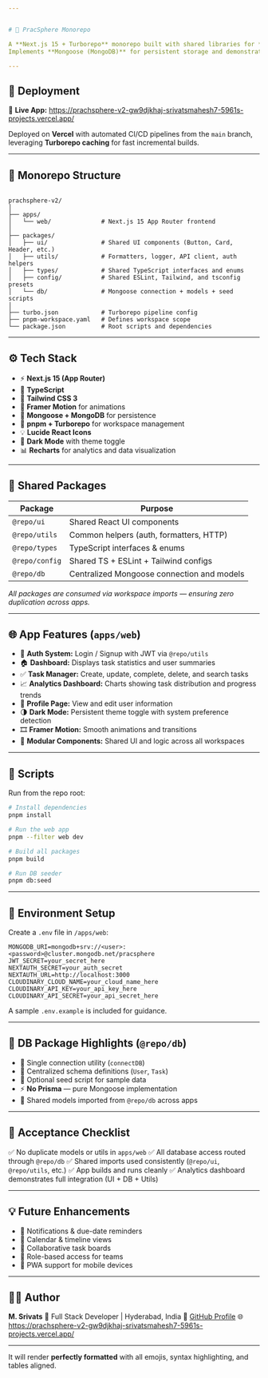 ```yaml
---


# 🧩 PracSphere Monorepo

A **Next.js 15 + Turborepo** monorepo built with shared libraries for **UI**, **Utils**, **Types**, **Config**, and **Database**.  
Implements **Mongoose (MongoDB)** for persistent storage and demonstrates a complete **task management workflow** using shared packages across the repo.

---
```


## 🚀 Deployment

🔗 **Live App:** https://prachsphere-v2-gw9djkhaj-srivatsmahesh7-5961s-projects.vercel.app/

Deployed on **Vercel** with automated CI/CD pipelines from the `main` branch, leveraging **Turborepo caching** for fast incremental builds.

---

## 📂 Monorepo Structure

```

prachsphere-v2/
│
├── apps/
│   └── web/              # Next.js 15 App Router frontend
│
├── packages/
│   ├── ui/               # Shared UI components (Button, Card, Header, etc.)
│   ├── utils/            # Formatters, logger, API client, auth helpers
│   ├── types/            # Shared TypeScript interfaces and enums
│   ├── config/           # Shared ESLint, Tailwind, and tsconfig presets
│   └── db/               # Mongoose connection + models + seed scripts
│
├── turbo.json            # Turborepo pipeline config
├── pnpm-workspace.yaml   # Defines workspace scope
└── package.json          # Root scripts and dependencies

````

---

## ⚙️ Tech Stack

- ⚡ **Next.js 15 (App Router)**
- 🧠 **TypeScript**
- 🎨 **Tailwind CSS 3**
- 🎥 **Framer Motion** for animations
- 🧩 **Mongoose + MongoDB** for persistence
- 🚀 **pnpm + Turborepo** for workspace management
- 💡 **Lucide React Icons**
- 🌙 **Dark Mode** with theme toggle
- 📊 **Recharts** for analytics and data visualization

---

## 🧱 Shared Packages

| Package | Purpose |
|----------|----------|
| `@repo/ui` | Shared React UI components |
| `@repo/utils` | Common helpers (auth, formatters, HTTP) |
| `@repo/types` | TypeScript interfaces & enums |
| `@repo/config` | Shared TS + ESLint + Tailwind configs |
| `@repo/db` | Centralized Mongoose connection and models |

_All packages are consumed via workspace imports — ensuring zero duplication across apps._

---

## 🌐 App Features (`apps/web`)

- 🔐 **Auth System:** Login / Signup with JWT via `@repo/utils`
- 🏠 **Dashboard:** Displays task statistics and user summaries
- ✅ **Task Manager:** Create, update, complete, delete, and search tasks
- 📈 **Analytics Dashboard:** Charts showing task distribution and progress trends
- 👤 **Profile Page:** View and edit user information
- 🌗 **Dark Mode:** Persistent theme toggle with system preference detection
- 🎞️ **Framer Motion:** Smooth animations and transitions
- 🧩 **Modular Components:** Shared UI and logic across all workspaces

---

## 🧰 Scripts

Run from the repo root:

```bash
# Install dependencies
pnpm install

# Run the web app
pnpm --filter web dev

# Build all packages
pnpm build

# Run DB seeder
pnpm db:seed
````

---

## 🌿 Environment Setup

Create a `.env` file in `/apps/web`:

```
MONGODB_URI=mongodb+srv://<user>:<password>@cluster.mongodb.net/pracsphere
JWT_SECRET=your_secret_here
NEXTAUTH_SECRET=your_auth_secret
NEXTAUTH_URL=http://localhost:3000
CLOUDINARY_CLOUD_NAME=your_cloud_name_here
CLOUDINARY_API_KEY=your_api_key_here
CLOUDINARY_API_SECRET=your_api_secret_here
```

A sample `.env.example` is included for guidance.

---

## 🧩 DB Package Highlights (`@repo/db`)

* 🔌 Single connection utility (`connectDB`)
* 🧱 Centralized schema definitions (`User`, `Task`)
* 🌱 Optional seed script for sample data
* ⚡ **No Prisma** — pure Mongoose implementation
* 🔁 Shared models imported from `@repo/db` across apps

---

## 🧭 Acceptance Checklist

✅ No duplicate models or utils in `apps/web`
✅ All database access routed through `@repo/db`
✅ Shared imports used consistently (`@repo/ui`, `@repo/utils`, etc.)
✅ App builds and runs cleanly
✅ Analytics dashboard demonstrates full integration (UI + DB + Utils)

---

## 💡 Future Enhancements

* 🔔 Notifications & due-date reminders
* 📅 Calendar & timeline views
* 🧩 Collaborative task boards
* 👥 Role-based access for teams
* 📲 PWA support for mobile devices

---

## 👨‍💻 Author

**M. Srivats**
💼 Full Stack Developer | Hyderabad, India
🔗 [GitHub Profile](https://github.com/Srivats7112004)
🌐 https://prachsphere-v2-gw9djkhaj-srivatsmahesh7-5961s-projects.vercel.app/

---


It will render **perfectly formatted** with all emojis, syntax highlighting, and tables aligned.
```
